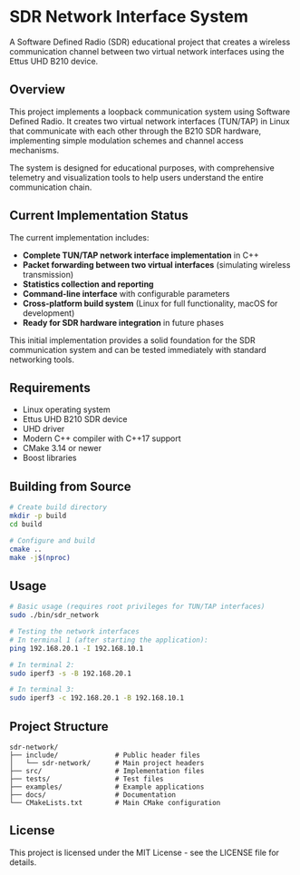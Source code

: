 # SDR Network Interface System

A Software Defined Radio (SDR) educational project that creates a wireless communication channel between two virtual network interfaces using the Ettus UHD B210 device.

## Overview

This project implements a loopback communication system using Software Defined Radio. It creates two virtual network interfaces (TUN/TAP) in Linux that communicate with each other through the B210 SDR hardware, implementing simple modulation schemes and channel access mechanisms.

The system is designed for educational purposes, with comprehensive telemetry and visualization tools to help users understand the entire communication chain.

## Current Implementation Status

The current implementation includes:
- **Complete TUN/TAP network interface implementation** in C++
- **Packet forwarding between two virtual interfaces** (simulating wireless transmission)
- **Statistics collection and reporting**
- **Command-line interface** with configurable parameters
- **Cross-platform build system** (Linux for full functionality, macOS for development)
- **Ready for SDR hardware integration** in future phases

This initial implementation provides a solid foundation for the SDR communication system and can be tested immediately with standard networking tools.

## Requirements

- Linux operating system
- Ettus UHD B210 SDR device
- UHD driver
- Modern C++ compiler with C++17 support
- CMake 3.14 or newer
- Boost libraries

## Building from Source

```bash
# Create build directory
mkdir -p build
cd build

# Configure and build
cmake ..
make -j$(nproc)
```

## Usage

```bash
# Basic usage (requires root privileges for TUN/TAP interfaces)
sudo ./bin/sdr_network

# Testing the network interfaces
# In terminal 1 (after starting the application):
ping 192.168.20.1 -I 192.168.10.1

# In terminal 2:
sudo iperf3 -s -B 192.168.20.1

# In terminal 3:
sudo iperf3 -c 192.168.20.1 -B 192.168.10.1
```

## Project Structure

```
sdr-network/
├── include/              # Public header files
│   └── sdr-network/      # Main project headers
├── src/                  # Implementation files
├── tests/                # Test files
├── examples/             # Example applications
├── docs/                 # Documentation
└── CMakeLists.txt        # Main CMake configuration
```

## License

This project is licensed under the MIT License - see the LICENSE file for details.
